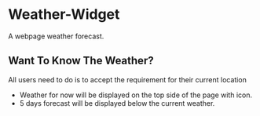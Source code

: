 # Weather-Widget
A webpage weather forecast.
## Want To Know The Weather?
All users need to do is to accept the requirement for their current location
- Weather for now will be displayed on the top side of the page with icon.
- 5 days forecast will be displayed below the current weather.
